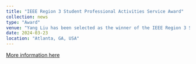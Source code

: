 ```yaml
---
title: "IEEE Region 3 Student Professional Activities Service Award"
collection: news
type: "Award"
venue: "Yang Liu has been selected as the winner of the IEEE Region 3 Student Professional Activities Service Award!"
date: 2024-03-23
location: "Atlanta, GA, USA"
---
```


[More information here]()

